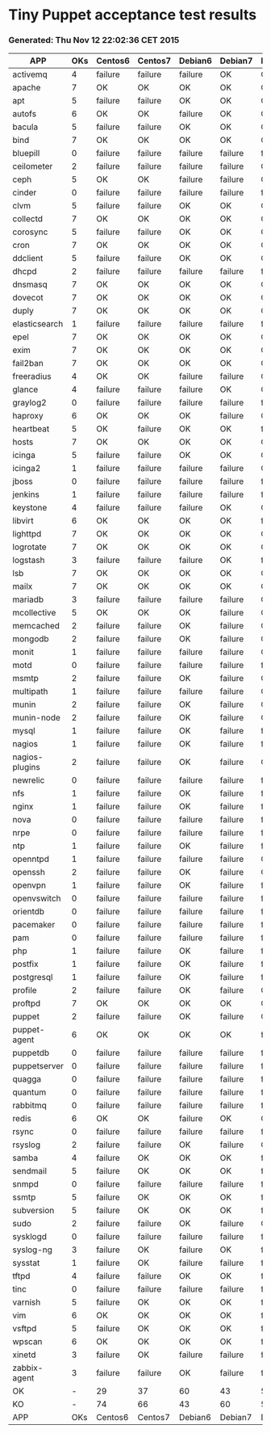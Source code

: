 # Tiny Puppet acceptance test results
### Generated: Thu Nov 12 22:02:36 CET 2015
APP             |  OKs  |  Centos6  |  Centos7  |  Debian6  |  Debian7  |  Debian8_P3  |  Ubuntu1204  |  Ubuntu1404
----------------|-------|-----------|-----------|-----------|-----------|--------------|--------------|------------
activemq        |  4    |  failure  |  failure  |  failure  |  OK       |  OK          |  OK          |  OK        
apache          |  7    |  OK       |  OK       |  OK       |  OK       |  OK          |  OK          |  OK        
apt             |  5    |  failure  |  failure  |  OK       |  OK       |  OK          |  OK          |  OK        
autofs          |  6    |  OK       |  OK       |  failure  |  OK       |  OK          |  OK          |  OK        
bacula          |  5    |  failure  |  failure  |  OK       |  OK       |  OK          |  OK          |  OK        
bind            |  7    |  OK       |  OK       |  OK       |  OK       |  OK          |  OK          |  OK        
bluepill        |  0    |  failure  |  failure  |  failure  |  failure  |  failure     |  failure     |  failure   
ceilometer      |  2    |  failure  |  failure  |  failure  |  failure  |  OK          |  failure     |  OK        
ceph            |  5    |  OK       |  OK       |  failure  |  failure  |  OK          |  OK          |  OK        
cinder          |  0    |  failure  |  failure  |  failure  |  failure  |  failure     |  failure     |  failure   
clvm            |  5    |  failure  |  failure  |  OK       |  OK       |  OK          |  OK          |  OK        
collectd        |  7    |  OK       |  OK       |  OK       |  OK       |  OK          |  OK          |  OK        
corosync        |  5    |  failure  |  failure  |  OK       |  OK       |  OK          |  OK          |  OK        
cron            |  7    |  OK       |  OK       |  OK       |  OK       |  OK          |  OK          |  OK        
ddclient        |  5    |  failure  |  failure  |  OK       |  OK       |  OK          |  OK          |  OK        
dhcpd           |  2    |  failure  |  failure  |  failure  |  failure  |  failure     |  OK          |  OK        
dnsmasq         |  7    |  OK       |  OK       |  OK       |  OK       |  OK          |  OK          |  OK        
dovecot         |  7    |  OK       |  OK       |  OK       |  OK       |  OK          |  OK          |  OK        
duply           |  7    |  OK       |  OK       |  OK       |  OK       |  OK          |  OK          |  OK        
elasticsearch   |  1    |  failure  |  failure  |  failure  |  failure  |  failure     |  failure     |  OK        
epel            |  7    |  OK       |  OK       |  OK       |  OK       |  OK          |  OK          |  OK        
exim            |  7    |  OK       |  OK       |  OK       |  OK       |  OK          |  OK          |  OK        
fail2ban        |  7    |  OK       |  OK       |  OK       |  OK       |  OK          |  OK          |  OK        
freeradius      |  4    |  OK       |  OK       |  failure  |  failure  |  OK          |  failure     |  OK        
glance          |  4    |  failure  |  failure  |  failure  |  OK       |  OK          |  OK          |  OK        
graylog2        |  0    |  failure  |  failure  |  failure  |  failure  |  failure     |  failure     |  failure   
haproxy         |  6    |  OK       |  OK       |  OK       |  failure  |  OK          |  OK          |  OK        
heartbeat       |  5    |  OK       |  failure  |  OK       |  OK       |  failure     |  OK          |  OK        
hosts           |  7    |  OK       |  OK       |  OK       |  OK       |  OK          |  OK          |  OK        
icinga          |  5    |  failure  |  failure  |  OK       |  OK       |  OK          |  OK          |  OK        
icinga2         |  1    |  failure  |  failure  |  failure  |  failure  |  OK          |  failure     |  failure   
jboss           |  0    |  failure  |  failure  |  failure  |  failure  |  failure     |  failure     |  failure   
jenkins         |  1    |  failure  |  failure  |  failure  |  failure  |  failure     |  OK          |  failure   
keystone        |  4    |  failure  |  failure  |  failure  |  OK       |  OK          |  OK          |  OK        
libvirt         |  6    |  OK       |  OK       |  OK       |  OK       |  failure     |  OK          |  OK        
lighttpd        |  7    |  OK       |  OK       |  OK       |  OK       |  OK          |  OK          |  OK        
logrotate       |  7    |  OK       |  OK       |  OK       |  OK       |  OK          |  OK          |  OK        
logstash        |  3    |  failure  |  failure  |  failure  |  OK       |  failure     |  OK          |  OK        
lsb             |  7    |  OK       |  OK       |  OK       |  OK       |  OK          |  OK          |  OK        
mailx           |  7    |  OK       |  OK       |  OK       |  OK       |  OK          |  OK          |  OK        
mariadb         |  3    |  failure  |  failure  |  failure  |  failure  |  OK          |  OK          |  OK        
mcollective     |  5    |  OK       |  OK       |  OK       |  failure  |  OK          |  OK          |  failure   
memcached       |  2    |  failure  |  failure  |  OK       |  failure  |  OK          |  failure     |  failure   
mongodb         |  2    |  failure  |  failure  |  OK       |  failure  |  OK          |  failure     |  failure   
monit           |  1    |  failure  |  failure  |  failure  |  failure  |  OK          |  failure     |  failure   
motd            |  0    |  failure  |  failure  |  failure  |  failure  |  failure     |  failure     |  failure   
msmtp           |  2    |  failure  |  failure  |  OK       |  failure  |  OK          |  failure     |  failure   
multipath       |  1    |  failure  |  failure  |  failure  |  failure  |  OK          |  failure     |  failure   
munin           |  2    |  failure  |  failure  |  OK       |  failure  |  OK          |  failure     |  failure   
munin-node      |  2    |  failure  |  failure  |  OK       |  failure  |  OK          |  failure     |  failure   
mysql           |  1    |  failure  |  failure  |  OK       |  failure  |  failure     |  failure     |  failure   
nagios          |  1    |  failure  |  failure  |  OK       |  failure  |  failure     |  failure     |  failure   
nagios-plugins  |  2    |  failure  |  failure  |  OK       |  failure  |  OK          |  failure     |  failure   
newrelic        |  0    |  failure  |  failure  |  failure  |  failure  |  failure     |  failure     |  failure   
nfs             |  1    |  failure  |  failure  |  OK       |  failure  |  failure     |  failure     |  failure   
nginx           |  1    |  failure  |  failure  |  OK       |  failure  |  failure     |  failure     |  failure   
nova            |  0    |  failure  |  failure  |  failure  |  failure  |  failure     |  failure     |  failure   
nrpe            |  0    |  failure  |  failure  |  failure  |  failure  |  failure     |  failure     |  failure   
ntp             |  1    |  failure  |  failure  |  OK       |  failure  |  failure     |  failure     |  failure   
openntpd        |  1    |  failure  |  failure  |  failure  |  failure  |  OK          |  failure     |  failure   
openssh         |  2    |  failure  |  failure  |  OK       |  failure  |  OK          |  failure     |  failure   
openvpn         |  1    |  failure  |  failure  |  OK       |  failure  |  failure     |  failure     |  failure   
openvswitch     |  0    |  failure  |  failure  |  failure  |  failure  |  failure     |  failure     |  failure   
orientdb        |  0    |  failure  |  failure  |  failure  |  failure  |  failure     |  failure     |  failure   
pacemaker       |  0    |  failure  |  failure  |  failure  |  failure  |  failure     |  failure     |  failure   
pam             |  0    |  failure  |  failure  |  failure  |  failure  |  failure     |  failure     |  failure   
php             |  1    |  failure  |  failure  |  OK       |  failure  |  failure     |  failure     |  failure   
postfix         |  1    |  failure  |  failure  |  OK       |  failure  |  failure     |  failure     |  failure   
postgresql      |  1    |  failure  |  failure  |  OK       |  failure  |  failure     |  failure     |  failure   
profile         |  2    |  failure  |  failure  |  OK       |  failure  |  OK          |  failure     |  failure   
proftpd         |  7    |  OK       |  OK       |  OK       |  OK       |  OK          |  OK          |  OK        
puppet          |  2    |  failure  |  failure  |  OK       |  failure  |  OK          |  failure     |  failure   
puppet-agent    |  6    |  OK       |  OK       |  OK       |  OK       |  failure     |  OK          |  OK        
puppetdb        |  0    |  failure  |  failure  |  failure  |  failure  |  failure     |  failure     |  failure   
puppetserver    |  0    |  failure  |  failure  |  failure  |  failure  |  failure     |  failure     |  failure   
quagga          |  0    |  failure  |  failure  |  failure  |  failure  |  failure     |  failure     |  failure   
quantum         |  0    |  failure  |  failure  |  failure  |  failure  |  failure     |  failure     |  failure   
rabbitmq        |  0    |  failure  |  failure  |  failure  |  failure  |  failure     |  failure     |  failure   
redis           |  6    |  OK       |  OK       |  failure  |  OK       |  OK          |  OK          |  OK        
rsync           |  0    |  failure  |  failure  |  failure  |  failure  |  failure     |  failure     |  failure   
rsyslog         |  2    |  failure  |  failure  |  OK       |  failure  |  OK          |  failure     |  failure   
samba           |  4    |  failure  |  OK       |  OK       |  OK       |  failure     |  failure     |  OK        
sendmail        |  5    |  failure  |  OK       |  OK       |  OK       |  failure     |  OK          |  OK        
snmpd           |  0    |  failure  |  failure  |  failure  |  failure  |  failure     |  failure     |  failure   
ssmtp           |  5    |  failure  |  OK       |  OK       |  OK       |  failure     |  OK          |  OK        
subversion      |  5    |  failure  |  OK       |  OK       |  OK       |  failure     |  OK          |  OK        
sudo            |  2    |  failure  |  failure  |  OK       |  failure  |  OK          |  failure     |  failure   
sysklogd        |  0    |  failure  |  failure  |  failure  |  failure  |  failure     |  failure     |  failure   
syslog-ng       |  3    |  failure  |  OK       |  failure  |  OK       |  failure     |  OK          |  failure   
sysstat         |  1    |  failure  |  OK       |  failure  |  failure  |  failure     |  failure     |  failure   
tftpd           |  4    |  failure  |  failure  |  OK       |  OK       |  failure     |  OK          |  OK        
tinc            |  0    |  failure  |  failure  |  failure  |  failure  |  failure     |  failure     |  failure   
varnish         |  5    |  failure  |  OK       |  OK       |  OK       |  failure     |  OK          |  OK        
vim             |  6    |  OK       |  OK       |  OK       |  OK       |  failure     |  OK          |  OK        
vsftpd          |  5    |  failure  |  OK       |  OK       |  OK       |  failure     |  OK          |  OK        
wpscan          |  6    |  OK       |  OK       |  OK       |  OK       |  failure     |  OK          |  OK        
xinetd          |  3    |  failure  |  OK       |  failure  |  failure  |  failure     |  OK          |  OK        
zabbix-agent    |  3    |  failure  |  failure  |  OK       |  failure  |  failure     |  OK          |  OK        
OK              |  -    |  29       |  37       |  60       |  43       |  50          |  50          |  51        
KO              |  -    |  74       |  66       |  43       |  60       |  53          |  53          |  52        
APP             |  OKs  |  Centos6  |  Centos7  |  Debian6  |  Debian7  |  Debian8_P3  |  Ubuntu1204  |  Ubuntu1404
